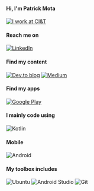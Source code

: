#### Hi, I'm Patrick Mota
[![I work at CI&T](https://user-images.githubusercontent.com/38691922/210270315-fa2ec806-0689-46ec-81cf-4323be2a164c.png)](https://ciandt.com)

#### Reach me on
[![LinkedIn](https://img.shields.io/badge/linkedin-%230077B5.svg?style=for-the-badge&logo=linkedin&logoColor=white)](https://linkedin.com/in/opatrickmota)

#### Find my content
[![Dev.to blog](https://img.shields.io/badge/dev.to-0A0A0A?style=for-the-badge&logo=dev.to&logoColor=white)](https://dev.to/@opatrickmota)
[![Medium](https://img.shields.io/badge/medium-2962FF?style=for-the-badge&logo=medium&logoColor=white)](https://medium.com/@opatrickmota)

#### Find my apps
[![Google Play](https://img.shields.io/badge/google_play-414141?style=for-the-badge&logo=google-play&logoColor=white)](https://play.google.com/store/apps/developer?id=Patrick+Mota)

#### I mainly code using
![Kotlin](https://img.shields.io/badge/kotlin-9925be?style=for-the-badge&logo=kotlin&logoColor=#9925be)

#### Mobile
![Android](https://img.shields.io/badge/android-dark_green?style=for-the-badge&logo=android&logoColor=white)

#### My toolbox includes
![Ubuntu](https://img.shields.io/badge/ubuntu-purple?style=for-the-badge&logo=ubuntu&logoColor=white)
![Android Studio](https://img.shields.io/badge/android_studio-0078d7.svg?style=for-the-badge&logo=android-studio&logoColor=white)
![Git](https://img.shields.io/badge/git-%23F05033.svg?style=for-the-badge&logo=git&logoColor=white)
